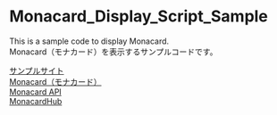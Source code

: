 # Monacard_Display_Script_Sample
This is a sample code to display Monacard.  
Monacard（モナカード）を表示するサンプルコードです。

[サンプルサイト](https://monacard-script-sample.web.app/)  
[Monacard（モナカード）](https://card.mona.jp/)  
[Monacard API](https://card.mona.jp/api_explain)  
[MonacardHub](https://github.com/nachat1/MonacardHub)
